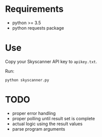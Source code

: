 # Requirements

- python >= 3.5
- python requests package

# Use

Copy your Skyscanner API key to `apikey.txt`.

Run:

```
python skyscanner.py
```


# TODO

- proper error handling
- proper polling until result set is complete
- actual logic using the result values
- parse  program arguments
